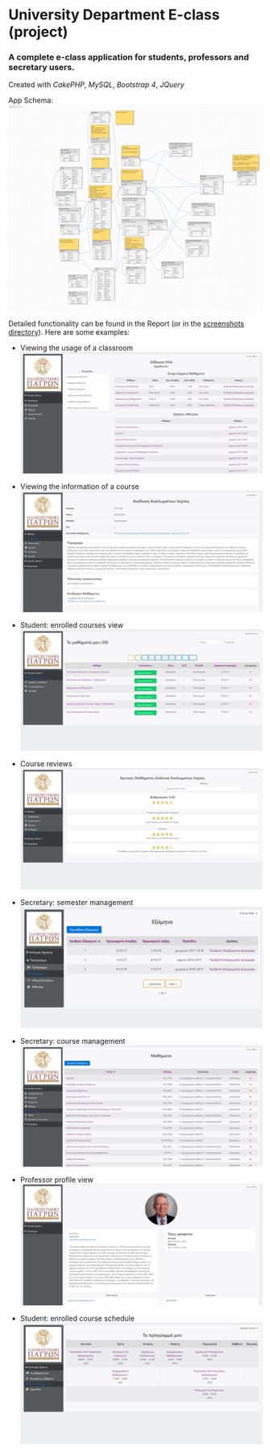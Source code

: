 # University Department E-class (project)

### A complete e-class application for students, professors and secretary users.

Created with *CakePHP*, *MySQL*, *Bootstrap 4*, *JQuery*

App Schema: ![app schema](https://github.com/themetalfleece/university-department-eclass-project/blob/master/Screenshots/db.png)

Detailed functionality can be found in the Report (or in the [screenshots directory](https://github.com/themetalfleece/university-department-eclass-project/tree/master/Screenshots)). Here are some examples:

* Viewing the usage of a classroom ![classroom usage](https://github.com/themetalfleece/university-department-eclass-project/blob/master/Screenshots/%CE%A4%CE%BC%CE%AE%CE%BC%CE%B1%20%CE%97.%CE%9C.%CE%A4.%CE%A5.%20%20%20%CE%91%CE%AF%CE%B8%CE%BF%CF%85%CF%83%CE%B1%20%CE%97%CE%9B4%20%20%20Vinnie%20Ralf.png)

* Viewing the information of a course ![course info](https://github.com/themetalfleece/university-department-eclass-project/blob/master/Screenshots/%CE%A4%CE%BC%CE%AE%CE%BC%CE%B1%20%CE%97.%CE%9C.%CE%A4.%CE%A5.%20%20%20%CE%91%CE%BD%CE%AC%CE%BB%CF%85%CF%83%CE%B7%20%CE%9A%CF%85%CE%BA%CE%BB%CF%89%CE%BC%CE%AC%CF%84%CF%89%CE%BD%20%CE%99%CF%83%CF%87%CF%8D%CE%BF%CF%82%20ECE_Y406.png)

* Student: enrolled courses view ![student enrolled courses](https://github.com/themetalfleece/university-department-eclass-project/blob/master/Screenshots/%CE%A4%CE%BC%CE%AE%CE%BC%CE%B1%20%CE%97.%CE%9C.%CE%A4.%CE%A5.%20%20%20%CE%91%CF%81%CF%87%CE%B9%CE%BA%CE%AE%20%20%20Kalidas%20Danail.png)

* Course reviews ![course reviews](https://github.com/themetalfleece/university-department-eclass-project/blob/master/Screenshots/%CE%A4%CE%BC%CE%AE%CE%BC%CE%B1%20%CE%97.%CE%9C.%CE%A4.%CE%A5.%20%20%20%CE%9A%CF%81%CE%B9%CF%84%CE%B9%CE%BA%CE%AD%CF%82%20%CE%BC%CE%B1%CE%B8%CE%AE%CE%BC%CE%B1%CF%84%CE%BF%CF%82%20%CE%91%CE%BD%CE%AC%CE%BB%CF%85%CF%83%CE%B7%20%CE%9A%CF%85%CE%BA%CE%BB%CF%89%CE%BC%CE%AC%CF%84%CF%89%CE%BD%20%CE%99%CF%83%CF%87%CF%8D%CE%BF%CF%82%20(2).png)

* Secretary: semester management ![secretery semester management](https://github.com/themetalfleece/university-department-eclass-project/blob/master/Screenshots/%CE%A4%CE%BC%CE%AE%CE%BC%CE%B1%20%CE%97.%CE%9C.%CE%A4.%CE%A5.%20%20%20%CE%9B%CE%AF%CF%83%CF%84%CE%B1%20%CE%95%CE%BE%CE%B1%CE%BC%CE%AE%CE%BD%CF%89%CE%BD%20%20%20Vinnie%20Ralf.png)

* Secretary: course management ![secretary course management](https://github.com/themetalfleece/university-department-eclass-project/blob/master/Screenshots/%CE%A4%CE%BC%CE%AE%CE%BC%CE%B1%20%CE%97.%CE%9C.%CE%A4.%CE%A5.%20%20%20%CE%9B%CE%AF%CF%83%CF%84%CE%B1%20%CE%9C%CE%B1%CE%B8%CE%AE%CE%BC%CE%AC%CF%84%CF%89%CE%BD%20%20%20Vinnie%20Ralf.png)

* Professor profile view ![professor profile view](https://github.com/themetalfleece/university-department-eclass-project/blob/master/Screenshots/%CE%A4%CE%BC%CE%AE%CE%BC%CE%B1%20%CE%97.%CE%9C.%CE%A4.%CE%A5.%20%20%20%CE%A0%CF%81%CE%BF%CF%86%CE%AF%CE%BB%20%CE%A7%CF%81%CE%AE%CF%83%CF%84%CE%B7%20%20%20Zac%20Howie.png)

* Student: enrolled course schedule ![student enrolled course schedule](https://github.com/themetalfleece/university-department-eclass-project/blob/master/Screenshots/%CE%A4%CE%BC%CE%AE%CE%BC%CE%B1%20%CE%97.%CE%9C.%CE%A4.%CE%A5.%20%20%20%CE%A4%CE%BF%20%CE%A0%CF%81%CF%8C%CE%B3%CF%81%CE%B1%CE%BC%CE%BC%CE%AC%20%CE%9C%CE%BF%CF%85.png)
